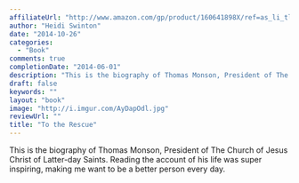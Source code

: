 ```yaml
---
affiliateUrl: "http://www.amazon.com/gp/product/160641898X/ref=as_li_tl?ie=UTF8&camp=1789&creative=390957&creativeASIN=160641898X&linkCode=as2&tag=jaktre-20&linkId=Z7O2YJ7LGUZVM73P"
author: "Heidi Swinton"
date: "2014-10-26"
categories:
  - "Book"
comments: true
completionDate: "2014-06-01"
description: "This is the biography of Thomas Monson, President of The Church of Jesus Christ of Latter-day Saints. Reading the account of his life was super inspir"
draft: false
keywords: ""
layout: "book"
image: "http://i.imgur.com/AyDapOdl.jpg"
reviewUrl: ""
title: "To the Rescue"
---
```


This is the biography of Thomas Monson, President of The Church of Jesus Christ of Latter-day Saints. Reading the account of his life was super inspiring, making me want to be a better person every day.
